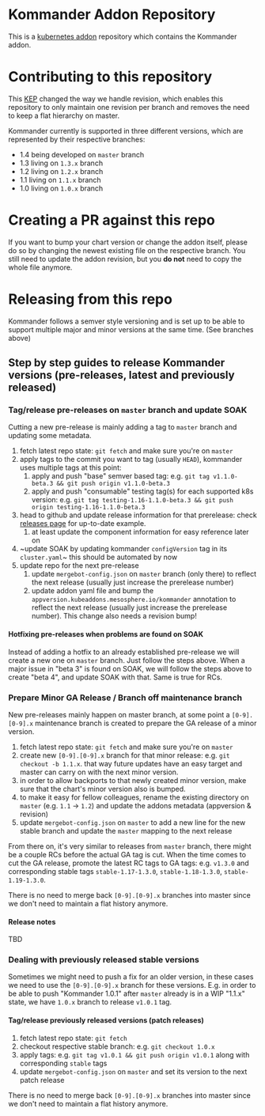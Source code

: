 # Kommander Addon Repository

This is a [kubernetes addon](https://github.com/mesosphere/kubeaddons) repository which contains the Kommander addon.

# Contributing to this repository

This [KEP](https://github.com/mesosphere/ksphere-platform/blob/master/keps/sig-ksphere-catalog/20200818-remove-revisions.md) changed the way we handle revision, which enables this repository to only maintain one revision per branch and removes the need to keep a flat hierarchy on master.

Kommander currently is supported in three different versions, which are represented by their respective branches:

- 1.4 being developed on `master` branch
- 1.3 living on `1.3.x` branch
- 1.2 living on `1.2.x` branch
- 1.1 living on `1.1.x` branch
- 1.0 living on `1.0.x` branch

# Creating a PR against this repo

If you want to bump your chart version or change the addon itself, please do so by changing the newest existing file on the respective branch.
You still need to update the addon revision, but you **do not** need to copy the whole file anymore.

# Releasing from this repo

Kommander follows a semver style versioning and is set up to be able to support multiple major and minor versions at the same time. (See branches above)

## Step by step guides to release Kommander versions (pre-releases, latest and previously released)

### Tag/release pre-releases on `master` branch and update SOAK

Cutting a new pre-release is mainly adding a tag to `master` branch and updating some metadata.

1. fetch latest repo state: `git fetch` and make sure you're on `master`
1. apply tags to the commit you want to tag (usually `HEAD`), kommander uses multiple tags at this point:
   1. apply and push "base" semver based tag: e.g. `git tag v1.1.0-beta.3 && git push origin v1.1.0-beta.3`
   1. apply and push "consumable" testing tag(s) for each supported k8s version: e.g. `git tag testing-1.16-1.1.0-beta.3 && git push origin testing-1.16-1.1.0-beta.3`
1. head to github and update release information for that prerelease: check [releases page](https://github.com/mesosphere/kubeaddons-kommander/releases) for up-to-date example.
   1. at least update the component information for easy reference later on
1. ~update SOAK by updating kommander `configVersion` tag in its `cluster.yaml`~ this should be automated by now
1. update repo for the next pre-release
   1. update `mergebot-config.json` on `master` branch (only there) to reflect the next release (usually just increase the prerelease number)
   1. update addon yaml file and bump the `appversion.kubeaddons.mesosphere.io/kommander` annotation to reflect the next release (usually just increase the prerelease number). This change also needs a revision bump!

#### Hotfixing pre-releases when problems are found on SOAK

Instead of adding a hotfix to an already established pre-release we will create a new one on `master` branch. Just follow the steps above.
When a major issue in "beta 3" is found on SOAK, we will follow the steps above to create "beta 4", and update SOAK with that. Same is true for RCs.

### Prepare Minor GA Release / Branch off maintenance branch

New pre-releases mainly happen on master branch, at some point a `[0-9].[0-9].x` maintenance branch is created to prepare the GA release of a minor version.

1. fetch latest repo state: `git fetch` and make sure you're on `master`
1. create new `[0-9].[0-9].x` branch for that minor release: e.g. `git checkout -b 1.1.x`. that way future updates have an easy target and master can carry on with the next minor version.
1. in order to allow backports to that newly created minor version, make sure that the chart's minor version also is bumped.
1. to make it easy for fellow colleagues, rename the existing directory on `master` (e.g. `1.1` -> `1.2`) and update the addons metadata (appversion & revision)
1. update `mergebot-config.json` on `master` to add a new line for the new stable branch and update the `master` mapping to the next release

From there on, it's very similar to releases from `master` branch, there might be a couple RCs before the actual GA tag is cut. When the time comes to cut the GA release, promote the latest RC tags to GA tags: e.g. `v1.3.0` and corresponding stable tags `stable-1.17-1.3.0`, `stable-1.18-1.3.0`, `stable-1.19-1.3.0`.

There is no need to merge back `[0-9].[0-9].x` branches into master since we don't need to maintain a flat history anymore.

#### Release notes
TBD

### Dealing with previously released stable versions

Sometimes we might need to push a fix for an older version, in these cases we need to use the `[0-9].[0-9].x` branch for these versions. E.g. in order to be able to push "Kommander 1.0.1" after `master` already is in a WIP "1.1.x" state, we have `1.0.x` branch to release `v1.0.1` tag.

#### Tag/release previously released versions (patch releases)

1. fetch latest repo state: `git fetch`
1. checkout respective stable branch: e.g. `git checkout 1.0.x`
1. apply tags: e.g. `git tag v1.0.1 && git push origin v1.0.1` along with corresponding `stable` tags
1. update `mergebot-config.json` on `master` and set its version to the next patch release

There is no need to merge back `[0-9].[0-9].x` branches into master since we don't need to maintain a flat history anymore.
